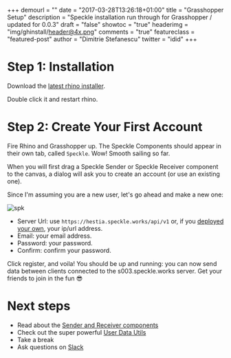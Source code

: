 +++
demourl = ""
date = "2017-03-28T13:26:18+01:00"
title = "Grasshopper Setup"
description = "Speckle installation run through for Grasshopper / updated for 0.0.3"
draft = "false"
showtoc = "true"
headerimg = "img/ghinstall/header@4x.png"
comments = "true"
featureclass = "featured-post"
author = "Dimitrie Stefanescu"
twitter = "idid"
+++

# **Step 1:** Installation

Download the [latest rhino installer](https://ci.appveyor.com/api/projects/SpeckleWorks/SpeckleRhino/artifacts/specklerhino.rhi?branch=master&job=Configuration%3DRelease).

Double click it and restart rhino.

# Step 2: Create Your First Account
Fire Rhino and Grasshopper up. The Speckle Components should appear in their own tab, called `Speckle`. Wow! Smooth sailing so far.

When you will first drag a Speckle Sender or Speckle Receiver component to the canvas, a dialog will ask you to create an account (or use an existing one).

Since I'm assuming you are a new user, let's go ahead and make a new one:

![spk](/img/ghinstall/newaccount.png)

- Server Url: use `https://hestia.speckle.works/api/v1` or, if you [deployed your own](/doc/deployaserver/), your ip/url address. 
- Email: your email address.
- Password: your password.
- Confirm: confirm your password.

Click register, and voila! You should be up and running: you can now send data between clients connected to the s003.speckle.works server. Get your friends to join in the fun 😎

# Next steps

- Read about the [Sender and Receiver components](/doc/senderreceiver/)
- Check out the super powerful [User Data Utils](/doc/userdatautils/)
- Take a break
- Ask questions on [Slack](https://slacker.speckle.works)
